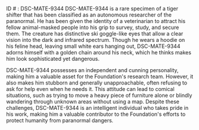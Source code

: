 ID # : DSC-MATE-9344
DSC-MATE-9344 is a rare specimen of a tiger shifter that has been classified as an autonomous researcher of the paranormal. He has been given the identity of a veterinarian to attract his fellow animal-masked people into his grip to survey, study, and secure them. The creature has distinctive ski goggle-like eyes that allow a clear vision into the dark and infrared spectrum. Though he wears a hoodie on his feline head, leaving small white ears hanging out, DSC-MATE-9344 adorns himself with a golden chain around his neck, which he thinks makes him look sophisticated yet dangerous.

DSC-MATE-9344 possesses an independent and cunning personality, making him a valuable asset for the Foundation's research team. However, it also makes him stubborn and generally unapproachable, often refusing to ask for help even when he needs it. This attitude can lead to comical situations, such as trying to move a heavy piece of furniture alone or blindly wandering through unknown areas without using a map. Despite these challenges, DSC-MATE-9344 is an intelligent individual who takes pride in his work, making him a valuable contributor to the Foundation's efforts to protect humanity from paranormal dangers.